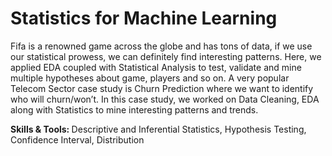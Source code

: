 # Statistics for Machine Learning 
Fifa is a renowned game across the globe and has tons of data, if we use our statistical prowess, we can definitely find interesting patterns. Here, we applied EDA coupled with Statistical Analysis to test, validate and mine multiple hypotheses about game, players and so on. A very popular Telecom Sector case study is Churn Prediction where we want to identify who will churn/won’t. In this case study, we worked on Data Cleaning, EDA along with Statistics to mine interesting patterns and trends.

<b> Skills & Tools: </b> Descriptive and Inferential Statistics, Hypothesis Testing, Confidence Interval, Distribution
